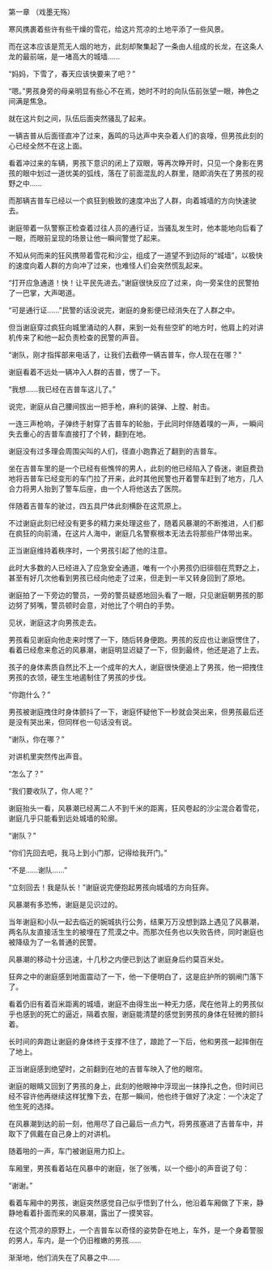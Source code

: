 第一章   （戏墨无殇）

寒风携裹着些许有些干燥的雪花，给这片荒凉的土地平添了一些风景。

而在这本应该是荒无人烟的地方，此刻却聚集起了一条由人组成的长龙，在这条人龙的最前端，是一堵高大的城墙……

“妈妈，下雪了，春天应该快要来了吧？”

“嗯。”男孩身旁的母亲明显有些心不在焉，她时不时的向队伍前张望一眼，神色之间满是焦急。

就在这片刻之间，队伍后面突然骚乱了起来。

一辆吉普从后面径直冲了过来，轰鸣的马达声中夹杂着人们的哀嚎，但男孩此刻的心已经全然不在这上面。

看着冲过来的车辆，男孩下意识的闭上了双眼，等再次睁开时，只见一个身影在男孩的眼中划过一道优美的弧线，落在了前面混乱的人群里，随即消失在了男孩的视野之中……

而那辆吉普车已经以一个疯狂到极致的速度冲出了人群，向着城墙的方向快速驶去。

谢庭带着一队警察正检查着过往人员的通行证，当骚乱发生时，他本能地向后看了一眼，而眼前呈现的场景让他一瞬间警觉了起来。

不知从何而来的狂风携带着雪花和沙尘，组成了一道望不到边际的“城墙”，以极快的速度向着人群的方向冲了过来，也难怪人们会突然慌乱起来。

“打开应急通道！快！让平民先进去。”谢庭很快反应了过来，向一旁呆住的民警拍了一巴掌，大声喝道。

“可是通行证……”民警的话没说完，谢庭的身影便已经消失在了人群之中。

但当谢庭穿过疯狂向城里涌动的人群，来到一处有些空旷的地方时，他肩上的对讲机传来了和他一起负责检查的民警的声音。

“谢队，刚才指挥部来电话了，让我们去截停一辆吉普车，你人现在在哪？”

谢庭看着不远处一辆冲入人群的吉普，愣了一下。

“我想……我已经在吉普车这儿了。”

说完，谢庭从自己腰间拔出一把手枪，麻利的装弹、上膛、射击。

一连三声枪响，子弹终于射穿了吉普车的轮胎，于此同时伴随着噗的一声，一瞬间失去重心的吉普车直接打了个转，翻到在地。

谢庭没有过多理会周围尖叫的人们，径直小跑靠近了翻到的吉普车。

坐在吉普车里的是一个已经有些憔悴的男人，此刻的他已经陷入了昏迷，谢庭费劲地将吉普车已经变形的车门拉了开来，此时其他民警也开着警车赶到了地方，几人合力将男人抬到了警车后座，由一个人将他送去了医院。

伴随着吉普车的驶过，四五具尸体此刻横卧在这荒原上。

不过谢庭此刻已经没有更多的精力来处理这些了，随着风暴潮的不断推进，人们都在疯狂的向前涌，在这片人海中，谢庭几名警察根本无法去将那些尸体带出来。

正当谢庭维持着秩序时，一个男孩引起了他的注意。

此时大多数的人已经进入了应急安全通道，唯有一个小男孩仍旧徘徊在荒野之上，甚至有好几次他看到男孩已经向他走了过来，但走到一半又转身回到了原地。

谢庭拍了一下旁边的警员，一旁的警员疑惑地回头看了一眼，只见谢庭朝男孩的那边努了努嘴，警员顿时会意，对他比了个明白的手势。

见状，谢庭这才向男孩走去。

男孩看见谢庭向他走来时愣了一下，随后转身便跑。男孩的反应也让谢庭愣住了，看着已经愈来愈近的风暴潮，谢庭明显迟疑了一下，但到最终，他还是追了上去。

孩子的身体素质自然比不上一个成年的大人，谢庭很快便追上了男孩，他一把拽住男孩的衣领，硬生生地遏制住了男孩的步伐。

“你跑什么？”

男孩被谢庭拽住时身体颤抖了一下，谢庭怀疑他下一秒就会哭出来，但男孩最后还是没有哭出来，但同样也一句话没有说。

“谢队，你在哪？”

对讲机里突然传出声音。

“怎么了？”

“我们要收队了，你人呢？”

谢庭抬头一看，风暴潮已经离二人不到千米的距离，狂风卷起的沙尘混合着雪花，谢庭几乎只能看到远处城墙的轮廓。

“谢队？”

“你们先回去吧，我马上到小门那，记得给我开门。”

“不是……谢队……”

“立刻回去！我是队长！”谢庭说完便抱起男孩向城墙的方向狂奔。

风暴潮有多恐怖，谢庭是见识过的。

当年谢庭和小队一起去临近的婉城执行公务，结果万万没想到路上遇见了风暴潮，两名队友直接活生生的被埋在了荒漠之中。而那次任务也以失败告终，同时谢庭也被降级为了一名普通的民警。

风暴潮的移动十分迅速，十几秒之内便已到达了谢庭身后约莫百米处。

狂奔之中的谢庭感到地面震动了一下，他一下便明白了，这是庇护所的钢闸门落下了。

看着仍旧有着百米距离的城墙，谢庭不由得生出一种无力感，爬在他背上的男孩似乎也感到的死亡的逼近，隔着衣服，谢庭能清楚的感觉到男孩的身体在轻微的颤抖着。

长时间的奔跑让谢庭的身体终于支撑不住了，踉跄了一下后，他和男孩一起摔倒在了地上。

正当谢庭感到绝望时，之前翻到在地的吉普车映入了他的眼帘。

谢庭的眼睛又回到了男孩的身上，此刻的他眼神中浮现出一抹挣扎之色，但时间已经不容许他再继续这样犹豫下去，在那一瞬间，他也终于做好了决定：一个决定了他生死的选择。

在风暴潮到达的前一刻，他用尽了自己最后一点力气，将男孩塞进了吉普车中，并取下了佩戴在自己身上的对讲机。

随着啪的一声，车门被谢庭用力扣上。

车厢里，男孩看着站在风暴中的谢庭，张了张嘴，以一个细小的声音说了句：

“谢谢。”

看着车厢中的男孩，谢庭突然感觉自己似乎悟到了什么，他沿着车厢做了下来，静静地看着扑面而来的风暴潮，露出了一摸笑容。

在这个荒凉的原野上，一个吉普车以奇怪的姿势卧在地上，车外，是一个身着警服的男人，车内，是一个仍旧稚嫩的男孩……

渐渐地，他们消失在了风暴之中……